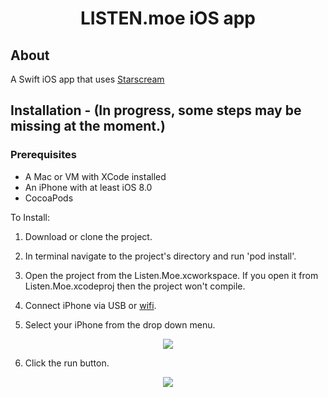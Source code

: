 <h1 align ="center"> LISTEN.moe iOS app</h1>

## About

A Swift iOS app that uses [Starscream](https://github.com/daltoniam/Starscream)

## Installation - (In progress, some steps may be missing at the moment.)

### Prerequisites
- A Mac or VM with XCode installed
- An iPhone with at least iOS 8.0
- CocoaPods

To Install:
  1. Download or clone the project.
  
  2. In terminal navigate to the project's directory and run 'pod install'.
  
  3. Open the project from the Listen.Moe.xcworkspace. If you open it from Listen.Moe.xcodeproj then the project won't compile.
  
  4. Connect iPhone via USB or [wifi](https://help.apple.com/xcode/mac/9.0/index.html?localePath=en.lproj#/devbc48d1bad).
  
  5. Select your iPhone from the drop down menu. 
  <p align="center">
    <img src="https://i.imgur.com/cVTRU2p.png"/>
  </p>
  
  6. Click the run button.
  <p align="center">
    <img src="https://i.imgur.com/pmQqWVO.png"/>
  </p>
  
  
